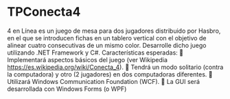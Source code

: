 # TPConecta4
4 en Línea es un juego de mesa para dos jugadores distribuido por Hasbro, en el que se
introducen fichas en un tablero vertical con el objetivo de alinear cuatro consecutivas de un
mismo color.
Desarrolle dicho juego utilizando .NET Framework y C#.
Características esperadas:
 Implementará aspectos básicos del juego (ver Wikipedia
https://es.wikipedia.org/wiki/Conecta_4).
 Tendrá un modo solitario (contra la computadora) y otro (2 jugadores) en
dos computadoras diferentes.
 Utilizará Windows Communication Foundation (WCF).
 La GUI será desarrollada con Windows Forms (o WPF)
